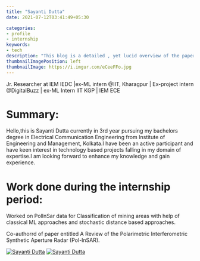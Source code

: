 ```yaml
---
title: "Sayanti Dutta"
date: 2021-07-12T03:41:49+05:30

categories:
- profile
- internship
keywords:
- tech
description: "This blog is a detailed , yet lucid overview of the paper,Covid-DeepNet,eep Convolutional Neural Network Architecture Designed for Early Prognosis of COVID-19 using Post-Anterior View of Chest X-Rays"
thumbnailImagePosition: left
thumbnailImage: https://i.imgur.com/eCeeFFo.jpg
---
```



Jr. Researcher at IEM IEDC |ex-ML intern @IIT, Kharagpur | Ex-project intern @DigitalBuzz | ex-ML Intern IIT KGP | IEM ECE





<!--more-->


# Summary:
Hello,this is Sayanti Dutta currently in 3rd year pursuing my bachelors degree in Electrical Communication Engineering from Institute of Engineering and Management, Kolkata.I have been an active participant and have keen interest in technology based projects falling in my domain of expertise.I am looking forward to enhance my knowledge and gain experience.

# Work done during the internship period:
Worked on PolInSar data for Classification of mining areas with help of classical ML approaches and stochastic distance based approaches.

Co-authorrd of paper entitled A Review of the Polarimetric Interferometric Synthetic Aperture Radar (Pol-InSAR).


[![Sayanti Dutta](https://i.imgur.com/NIzjfgH.png)](https://www.linkedin.com/in/sayantidutta/)
[![Sayanti Dutta](https://i.imgur.com/hxektbk.png)](https://github.com/SayantiDutta2000)
